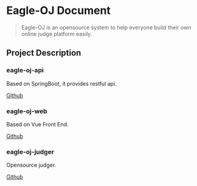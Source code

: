 # Eagle-OJ Document
> Eagle-OJ is an opensource system to help everyone build their own online judge platform easily.

## Project Description 

### eagle-oj-api
Based on SpringBoot, it provides restful api.

[Github](https://github.com/Eagle-OJ/eagle-oj-api)

### eagle-oj-web 
Based on Vue Front End.

[Github](https://github.com/Eagle-OJ/eagle-oj-web)

### eagle-oj-judger 
Opensource judger.

[Github](https://github.com/Eagle-OJ/eagle-oj-judger)